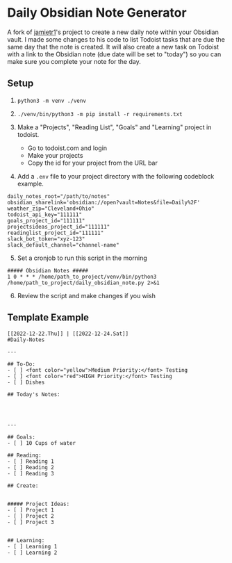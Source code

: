 # Daily Obsidian Note Generator
A fork of [jamietr1](https://github.com/jamietr1/obsidian-automation)'s project to create a new daily note within your Obsidian vault. I made some changes to his code to list Todoist tasks that are due the same day that the note is created. It will also create a new task on Todoist with a link to the Obsidian note (due date will be set to "today") so you can make sure you complete your note for the day. 

## Setup
1. `python3 -m venv ./venv`
2. `./venv/bin/python3 -m pip install -r requirements.txt`
3. Make a "Projects", "Reading List", "Goals" and "Learning" project in todoist.
    
    * Go to todoist.com and login
    * Make your projects
    * Copy the id for your project from the URL bar
4. Add a `.env` file to your project directory with the following codeblock example.

```
daily_notes_root="/path/to/notes"
obsidian_sharelink='obsidian://open?vault=Notes&file=Daily%2F'
weather_zip="Cleveland+Ohio"
todoist_api_key="111111"
goals_project_id="111111"
projectsideas_project_id="111111"
readinglist_project_id="111111"
slack_bot_token="xyz-123"
slack_default_channel="channel-name"
```

5. Set a cronjob to run this script in the morning

```
##### Obsidian Notes #####
1 0 * * * /home/path_to_project/venv/bin/python3 /home/path_to_project/daily_obsidian_note.py 2>&1
```

6. Review the script and make changes if you wish


## Template Example
```
[[2022-12-22.Thu]] | [[2022-12-24.Sat]]
#Daily-Notes

---

## To-Do:
- [ ] <font color="yellow">Medium Priority:</font> Testing 
- [ ] <font color="red">HIGH Priority:</font> Testing  
- [ ] Dishes 

## Today's Notes:




---

## Goals:
- [ ] 10 Cups of water

## Reading:
- [ ] Reading 1
- [ ] Reading 2
- [ ] Reading 3

## Create:


##### Project Ideas:
- [ ] Project 1
- [ ] Project 2
- [ ] Project 3


## Learning:
- [ ] Learning 1
- [ ] Learning 2

```
